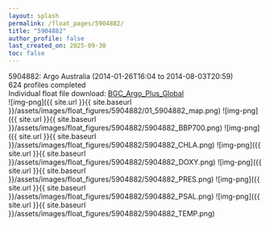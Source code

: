 ```yaml
---
layout: splash
permalink: /float_pages/5904882/
title: "5904882"
author_profile: false
last_created_on: 2025-09-30
toc: false
---
```

 
5904882: Argo Australia (2014-01-26T16:04 to 2014-08-03T20:59)\
624 profiles completed\
Individual float file download: [BGC_Argo_Plus_Global](https://ftp.soest.hawaii.edu/bgc_argo_plus/Individual_Floats/outliers_removed/5904882_Sprof_processed.nc)\
![img-png]({{ site.url }}{{ site.baseurl }}/assets/images/float_figures/5904882/01_5904882_map.png)
![img-png]({{ site.url }}{{ site.baseurl }}/assets/images/float_figures/5904882/5904882_BBP700.png)
![img-png]({{ site.url }}{{ site.baseurl }}/assets/images/float_figures/5904882/5904882_CHLA.png)
![img-png]({{ site.url }}{{ site.baseurl }}/assets/images/float_figures/5904882/5904882_DOXY.png)
![img-png]({{ site.url }}{{ site.baseurl }}/assets/images/float_figures/5904882/5904882_PRES.png)
![img-png]({{ site.url }}{{ site.baseurl }}/assets/images/float_figures/5904882/5904882_PSAL.png)
![img-png]({{ site.url }}{{ site.baseurl }}/assets/images/float_figures/5904882/5904882_TEMP.png)
